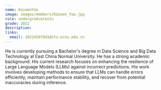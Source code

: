```yaml
---
name: KaiwenYao
image: images/members/Kaiwen_Yao.jpg
role: undergraduatestu
grade: 2022
description: 
links:
  email: 10224507041@stu.ecnu.edu.cn
---
```


He is currently pursuing a Bachelor's degree in Data Science and Big Data Technology at East China Normal University. He has a strong academic background. His current research focuses on enhancing the resilience of Large Language Models (LLMs) against incorrect predictions. His work involves developing methods to ensure that LLMs can handle errors efficiently, maintain performance stability, and recover from potential inaccuracies during inference.






